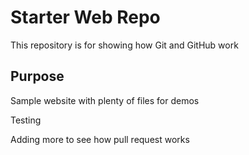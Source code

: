 # Starter Web Repo

This repository is for showing how Git and GitHub work

## Purpose

Sample website with plenty of files for demos

Testing

Adding more to see how pull request works